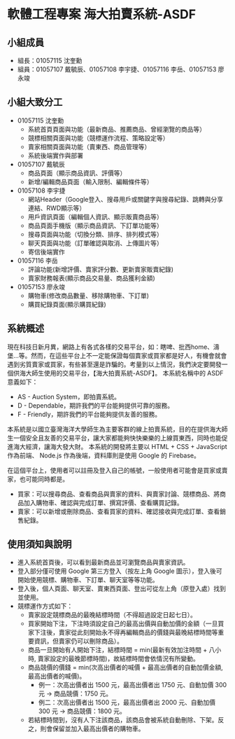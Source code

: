 # 軟體工程專案 海大拍賣系統-ASDF

## 小組成員

* 組長：01057115 沈奎勳
* 組員：01057107 戴毓辰、01057108 李宇捷、01057116 李岳、01057153 廖永竣

## 小組大致分工

* 01057115 沈奎勳
    * 系統首頁頁面與功能（最新商品、推薦商品、曾經瀏覽的商品等）
    * 競標相關頁面與功能（競標運作流程、策略設定等）
    * 賣家相關頁面與功能（賣東西、商品管理等）
    * 系統後端實作與部署
* 01057107 戴毓辰
    * 商品頁面（顯示商品資訊、評價等）
    * 新增/編輯商品頁面（輸入限制、編輯條件等）
* 01057108 李宇捷
    * 網站Header（Google登入、搜尋用戶或關鍵字與搜尋紀錄、跳轉與分享連結、RWD顯示等）
    * 用戶資訊頁面（編輯個人資訊、顯示販賣商品等）
    * 商品頁面手機版（顯示商品資訊、下訂單功能等）
    * 搜尋頁面與功能（切換分類、排序、排列模式等）
    * 聊天頁面與功能（訂單確認與取消、上傳圖片等）
    * 寄信後端實作
* 01057116 李岳
    * 評論功能(新增評價、賣家評分數、更新賣家販賣紀錄)
    * 賣家財務報表(顯示商品交易量、商品獲利金額)
* 01057153 廖永竣
    * 購物車(修改商品數量、移除購物車、下訂單)
    * 購買紀錄頁面(顯示購買紀錄)

## 系統概述
現在科技日新月異，網路上有各式各樣的交易平台，如：瞎啤、批西home、濤堡...等。然而，在這些平台上不一定能保證每個賣家或買家都是好人，有機會就會遇到劣質賣家或買家，有些甚至還是詐騙的。考量到以上情況，我們決定要開發一個供海大師生使用的交易平台，【海大拍賣系統-ASDF】。
本系統名稱中的 ASDF 意義如下：
* AS - Auction System，即拍賣系統。
* D - Dependable，期許我們的平台能夠提供可靠的服務。
* F - Friendly，期許我們的平台能夠提供友善的服務。

本系統是以國立臺灣海洋大學師生為主要客群的線上拍賣系統，目的在提供海大師生一個安全且友善的交易平台，讓大家都能夠快快樂樂的上線買東西，同時也能促進海大經濟，讓海大發大財。
本系統的開發將主要以 HTML + CSS + JavaScript 作為前端、 Node.js 作為後端，資料庫則是使用 Google 的 Firebase。 

在這個平台上，使用者可以註冊及登入自己的帳號，一般使用者可能會是買家或賣家，也可能同時都是。
* 買家：可以搜尋商品、查看商品與賣家的資料、與賣家討論、競標商品、將商品加入購物車、確認與完成訂單、撰寫評價、查看購買記錄。
* 賣家：可以新增或刪除商品、查看買家的資料、確認接收與完成訂單、查看銷售紀錄。


## 使用須知與說明
* 進入系統首頁後，可以看到最新商品並可瀏覽商品與賣家資訊。
* 登入部分僅可使用 Google 第三方登入（按左上角 Google 圖示），登入後可開始使用競標、購物車、下訂單、聊天室等等功能。
* 登入後，個人頁面、聊天室、賣東西頁面、登出可從左上角（原登入處）找到並使用。
* 競標運作方式如下：
    * 賣家設定競標商品的最晚結標時間（不得超過設定日起七日）。
    * 買家開始下注，下注時須設定自己的最高出價與自動加價的金額（一旦買家下注後，賣家從此刻開始永不得再編輯商品的價錢與最晚結標時間等重要資訊，但賣家仍可以刪除商品）。
    * 商品一旦開始有人開始下注，結標時間 = min(最新有效加注時間 + 八小時, 賣家設定的最晚節標時間)，故結標時間會依情況有所變動。
    * 商品競價的價錢 = min(次高出價者的喊價 + 最高出價者的自動加價金額, 最高出價者的喊價)。
        * 例一：次高出價者出 1500 元，最高出價者出 1750 元、自動加價 300 元 -> 商品競價：1750 元。
        * 例二：次高出價者出 1500 元，最高出價者出 2000 元、自動加價 300 元 -> 商品競價：1800 元。
    * 若結標時間到，沒有人下注該商品，該商品會被系統自動刪除、下架。反之，則會保留並加入最高出價者的購物車。

